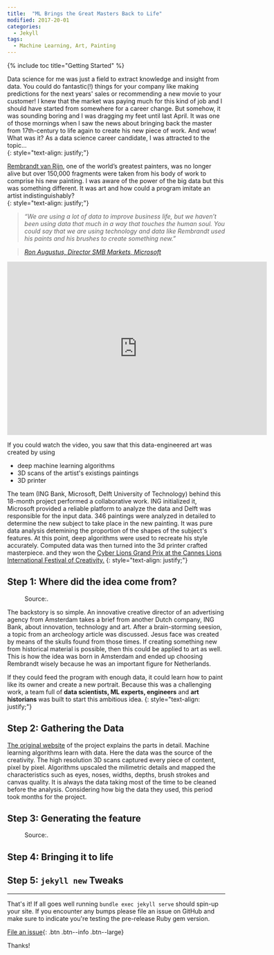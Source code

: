 ```yaml
---
title:  "ML Brings the Great Masters Back to Life"
modified: 2017-20-01
categories: 
  - Jekyll
tags:
  - Machine Learning, Art, Painting 
---
```



{% include toc title="Getting Started" %}

Data science for me was just a field to extract knowledge and insight from data. You could do fantastic(!) things for your company like making predictions for the next years' sales or recommending a new movie to your customer! I knew that the market was paying much for this kind of job and I should have started from somewhere for a career change. But somehow, it was sounding boring and I was dragging my feet until last April.  It was one of those mornings when I saw the news about bringing back the master from 17th-century to life again to create his new piece of work. And wow! What was it? As a data science career candidate, I was attracted to the topic...  
{: style="text-align: justify;"}  


[Rembrandt van Rijn](https://en.wikipedia.org/wiki/Rembrandt), one of the world’s greatest painters, was no longer alive but over 150,000 fragments were taken from his body of work to comprise his new painting. I was aware of the power of the big data but this was something different. It was art and how could a program imitate an artist indistinguishably?  
{: style="text-align: justify;"}

> *“We are using a lot of data to improve business life, but we haven’t been using data that much in a way that touches the human soul. You could say that we are using technology and data like Rembrandt used his paints and his brushes to create something new.”*

> <cite><a href="http://news.microsoft.com/europe/features/the-next-rembrandt-blurring-the-lines-between-art-technology-and-emotion-2/#sm.0001gcd6kq14x6ey5r88rnfrkgk06">Ron Augustus, Director SMB Markets, Microsoft</a></cite>  


<iframe width="600" height="400" src="https://www.youtube.com/embed/IuygOYZ1Ngo" frameborder="0" allowfullscreen></iframe>  
  
  
If you could watch the video, you saw that this data-engineered art was created by using  
  + deep machine learning algorithms
  + 3D scans of the artist's existings paintings 
  + 3D printer  
  
The team (ING Bank, Microsoft, Delft University of Technology) behind this 18-month project performed a collaborative work. ING initialized it, Microsoft provided a reliable platform to analyze the data and Delft was responsible for the input data. 346 paintings were analyzed in detailed to determine the new subject to take place in the new painting. It was pure data analysis detemining the proportion of the shapes of the subject's features. At this point, deep algorithms were used to recreate his style accurately. Computed data was then turned into the 3d printer crafted masterpiece. and they won the [Cyber Lions Grand Prix at the Cannes Lions International Festival of Creativity.](https://en.wikipedia.org/wiki/Cannes_Lions_International_Festival_of_Creativity)
{: style="text-align: justify;"}

## Step 1: Where did the idea come from?

<figure style="width: 300px" class="align-right">
  <img src="{{ site.url }}{{ site.baseurl }}/assets/images/Rembrandt.gif" alt="">
  <figcaption>Source:.</figcaption>
</figure> 

The backstory is so simple. An innovative creative director of an advertising agency from Amsterdam takes a brief from another Dutch company, ING Bank, about innovation, technology and art. After a brain-storming seesion,  a topic from an archeology article was discussed. Jesus face was created by means of the skulls found from those times. If creating something new from historical material is possible, then this could be applied to art as well. This is how the idea was born in Amsterdam and ended up choosing Rembrandt wisely because he was an important figure for Netherlands.

If they could feed the program with enough data, it could learn how to paint like its owner and create a new portrait. Because this was a challenging work, a team full of **data scientists, ML experts, engineers** and **art historians** was built to start this ambitious idea.
{: style="text-align: justify;"}


## Step 2: Gathering the Data

[The original website](https://www.nextrembrandt.com/) of the project explains the parts in detail. Machine learning algorithms learn with data. Here the data was the source of the creativity. The high resolution 3D scans captured every piece of content, pixel by pixel. Algorithms upscaled the milimetric details and mapped the characteristics such as eyes, noses, widths, depths, brush strokes and canvas quality. It is always the data taking most of the time to be cleaned before the analysis. Considering how big the data they used, this period took months for the project.  



## Step 3: Generating the feature


<figure style="width: 500px" class="align-center">
  <img src="{{ site.url }}{{ site.baseurl }}/assets/images/next-rem.jpg" alt="">
  <figcaption>Source:.</figcaption>
</figure> 


## Step 4: Bringing it to life



## Step 5: `jekyll new` Tweaks


---

That's it! If all goes well running `bundle exec jekyll serve` should spin-up your site. If you encounter any bumps please file an issue on GitHub and make sure to indicate you're testing the pre-release Ruby gem version.

[File an issue](https://github.com/mmistakes/minimal-mistakes/issues/new){: .btn .btn--info .btn--large}

Thanks!
